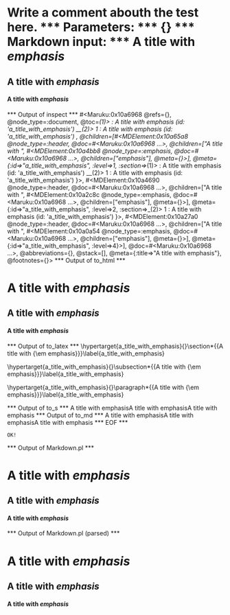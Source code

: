 Write a comment abouth the test here.
*** Parameters: ***
{}
*** Markdown input: ***
A title with *emphasis*
=======================

A title with *emphasis*
-----------------------


#### A title with *emphasis* ####



*** Output of inspect ***
#<Maruku:0x10a6968 @refs={}, @node_type=:document, @toc=_(1)>	  : A title with emphasis (id: 'a_title_with_emphasis')
__(2)>	 1 : A title with emphasis (id: 'a_title_with_emphasis')
, @children=[#<MDElement:0x10a65a8 @node_type=:header, @doc=#<Maruku:0x10a6968 ...>, @children=["A title with ", #<MDElement:0x10a4bb8 @node_type=:emphasis, @doc=#<Maruku:0x10a6968 ...>, @children=["emphasis"], @meta={}>], @meta={:id=>"a_title_with_emphasis", :level=>1, :section=>_(1)>	  : A title with emphasis (id: 'a_title_with_emphasis')
__(2)>	 1 : A title with emphasis (id: 'a_title_with_emphasis')
}>, #<MDElement:0x10a4690 @node_type=:header, @doc=#<Maruku:0x10a6968 ...>, @children=["A title with ", #<MDElement:0x10a2c8c @node_type=:emphasis, @doc=#<Maruku:0x10a6968 ...>, @children=["emphasis"], @meta={}>], @meta={:id=>"a_title_with_emphasis", :level=>2, :section=>_(2)>	 1 : A title with emphasis (id: 'a_title_with_emphasis')
}>, #<MDElement:0x10a27a0 @node_type=:header, @doc=#<Maruku:0x10a6968 ...>, @children=["A title with ", #<MDElement:0x10a0a54 @node_type=:emphasis, @doc=#<Maruku:0x10a6968 ...>, @children=["emphasis"], @meta={}>], @meta={:id=>"a_title_with_emphasis", :level=>4}>], @doc=#<Maruku:0x10a6968 ...>, @abbreviations={}, @stack=[], @meta={:title=>"A title with emphasis"}, @footnotes={}>
*** Output of to_html ***
<h1 id='a_title_with_emphasis'>A title with <em>emphasis</em
    ></h1
    ><h2 id='a_title_with_emphasis'>A title with <em>emphasis</em
    ></h2
    ><h4 id='a_title_with_emphasis'>A title with <em>emphasis</em
    ></h4
  >
*** Output of to_latex ***
\hypertarget{a_title_with_emphasis}{}\section*{{A title with {\em emphasis}}}\label{a_title_with_emphasis}

\hypertarget{a_title_with_emphasis}{}\subsection*{{A title with {\em emphasis}}}\label{a_title_with_emphasis}

\hypertarget{a_title_with_emphasis}{}\paragraph*{{A title with {\em emphasis}}}\label{a_title_with_emphasis}


*** Output of to_s ***
A title with emphasisA title with emphasisA title with emphasis
*** Output of to_md ***
A title with emphasisA title with emphasisA title with emphasis
*** EOF ***



	OK!



*** Output of Markdown.pl ***
<h1>A title with <em>emphasis</em></h1>

<h2>A title with <em>emphasis</em></h2>

<h4>A title with <em>emphasis</em></h4>

*** Output of Markdown.pl (parsed) ***
<h1>A title with <em>emphasis</em
    ></h1
    ><h2>A title with <em>emphasis</em
    ></h2
    ><h4>A title with <em>emphasis</em
    ></h4
  >